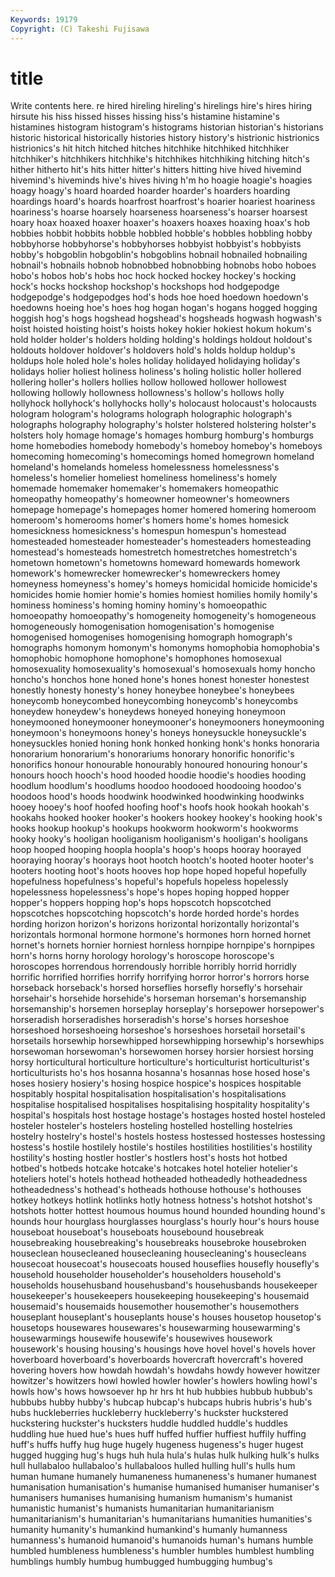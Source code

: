 ```yaml
---
Keywords: 19179 
Copyright: (C) Takeshi Fujisawa
---
```


# title

Write contents here.
re hired hireling hireling's hirelings hire's
hires hiring hirsute his hiss hissed hisses hissing hiss's histamine
histamine's histamines histogram histogram's histograms historian historian's historians historic historical
historically histories history history's histrionic histrionics histrionics's hit hitch hitched
hitches hitchhike hitchhiked hitchhiker hitchhiker's hitchhikers hitchhike's hitchhikes hitchhiking hitching
hitch's hither hitherto hit's hits hitter hitter's hitters hitting hive
hived hivemind hivemind's hiveminds hive's hives hiving h'm ho hoagie
hoagie's hoagies hoagy hoagy's hoard hoarded hoarder hoarder's hoarders hoarding
hoardings hoard's hoards hoarfrost hoarfrost's hoarier hoariest hoariness hoariness's hoarse
hoarsely hoarseness hoarseness's hoarser hoarsest hoary hoax hoaxed hoaxer hoaxer's
hoaxers hoaxes hoaxing hoax's hob hobbies hobbit hobbits hobble hobbled
hobble's hobbles hobbling hobby hobbyhorse hobbyhorse's hobbyhorses hobbyist hobbyist's hobbyists
hobby's hobgoblin hobgoblin's hobgoblins hobnail hobnailed hobnailing hobnail's hobnails hobnob
hobnobbed hobnobbing hobnobs hobo hoboes hobo's hobos hob's hobs hoc
hock hocked hockey hockey's hocking hock's hocks hockshop hockshop's hockshops
hod hodgepodge hodgepodge's hodgepodges hod's hods hoe hoed hoedown hoedown's
hoedowns hoeing hoe's hoes hog hogan hogan's hogans hogged hogging
hoggish hog's hogs hogshead hogshead's hogsheads hogwash hogwash's hoist hoisted
hoisting hoist's hoists hokey hokier hokiest hokum hokum's hold holder
holder's holders holding holding's holdings holdout holdout's holdouts holdover holdover's
holdovers hold's holds holdup holdup's holdups hole holed hole's holes
holiday holidayed holidaying holiday's holidays holier holiest holiness holiness's holing
holistic holler hollered hollering holler's hollers hollies hollow hollowed hollower
hollowest hollowing hollowly hollowness hollowness's hollow's hollows holly hollyhock hollyhock's
hollyhocks holly's holocaust holocaust's holocausts hologram hologram's holograms holograph holographic
holograph's holographs holography holography's holster holstered holstering holster's holsters holy
homage homage's homages homburg homburg's homburgs home homebodies homebody homebody's
homeboy homeboy's homeboys homecoming homecoming's homecomings homed homegrown homeland homeland's
homelands homeless homelessness homelessness's homeless's homelier homeliest homeliness homeliness's homely
homemade homemaker homemaker's homemakers homeopathic homeopathy homeopathy's homeowner homeowner's homeowners
homepage homepage's homepages homer homered homering homeroom homeroom's homerooms homer's
homers home's homes homesick homesickness homesickness's homespun homespun's homestead homesteaded
homesteader homesteader's homesteaders homesteading homestead's homesteads homestretch homestretches homestretch's hometown
hometown's hometowns homeward homewards homework homework's homewrecker homewrecker's homewreckers homey
homeyness homeyness's homey's homeys homicidal homicide homicide's homicides homie homier
homie's homies homiest homilies homily homily's hominess hominess's homing hominy
hominy's homoeopathic homoeopathy homoeopathy's homogeneity homogeneity's homogeneous homogeneously homogenisation homogenisation's
homogenise homogenised homogenises homogenising homograph homograph's homographs homonym homonym's homonyms
homophobia homophobia's homophobic homophone homophone's homophones homosexual homosexuality homosexuality's homosexual's
homosexuals homy honcho honcho's honchos hone honed hone's hones honest
honester honestest honestly honesty honesty's honey honeybee honeybee's honeybees honeycomb
honeycombed honeycombing honeycomb's honeycombs honeydew honeydew's honeydews honeyed honeying honeymoon
honeymooned honeymooner honeymooner's honeymooners honeymooning honeymoon's honeymoons honey's honeys honeysuckle
honeysuckle's honeysuckles honied honing honk honked honking honk's honks honoraria
honorarium honorarium's honorariums honorary honorific honorific's honorifics honour honourable honourably
honoured honouring honour's honours hooch hooch's hood hooded hoodie hoodie's
hoodies hooding hoodlum hoodlum's hoodlums hoodoo hoodooed hoodooing hoodoo's hoodoos
hood's hoods hoodwink hoodwinked hoodwinking hoodwinks hooey hooey's hoof hoofed
hoofing hoof's hoofs hook hookah hookah's hookahs hooked hooker hooker's
hookers hookey hookey's hooking hook's hooks hookup hookup's hookups hookworm
hookworm's hookworms hooky hooky's hooligan hooliganism hooliganism's hooligan's hooligans hoop
hooped hooping hoopla hoopla's hoop's hoops hooray hoorayed hooraying hooray's
hoorays hoot hootch hootch's hooted hooter hooter's hooters hooting hoot's
hoots hooves hop hope hoped hopeful hopefully hopefulness hopefulness's hopeful's
hopefuls hopeless hopelessly hopelessness hopelessness's hope's hopes hoping hopped hopper
hopper's hoppers hopping hop's hops hopscotch hopscotched hopscotches hopscotching hopscotch's
horde horded horde's hordes hording horizon horizon's horizons horizontal horizontally
horizontal's horizontals hormonal hormone hormone's hormones horn horned hornet hornet's
hornets hornier horniest hornless hornpipe hornpipe's hornpipes horn's horns horny
horology horology's horoscope horoscope's horoscopes horrendous horrendously horrible horribly horrid
horridly horrific horrified horrifies horrify horrifying horror horror's horrors horse
horseback horseback's horsed horseflies horsefly horsefly's horsehair horsehair's horsehide horsehide's
horseman horseman's horsemanship horsemanship's horsemen horseplay horseplay's horsepower horsepower's horseradish
horseradishes horseradish's horse's horses horseshoe horseshoed horseshoeing horseshoe's horseshoes horsetail
horsetail's horsetails horsewhip horsewhipped horsewhipping horsewhip's horsewhips horsewoman horsewoman's horsewomen
horsey horsier horsiest horsing horsy horticultural horticulture horticulture's horticulturist horticulturist's
horticulturists ho's hos hosanna hosanna's hosannas hose hosed hose's hoses
hosiery hosiery's hosing hospice hospice's hospices hospitable hospitably hospital hospitalisation
hospitalisation's hospitalisations hospitalise hospitalised hospitalises hospitalising hospitality hospitality's hospital's hospitals
host hostage hostage's hostages hosted hostel hosteled hosteler hosteler's hostelers
hosteling hostelled hostelling hostelries hostelry hostelry's hostel's hostels hostess hostessed
hostesses hostessing hostess's hostile hostilely hostile's hostiles hostilities hostilities's hostility
hostility's hosting hostler hostler's hostlers host's hosts hot hotbed hotbed's
hotbeds hotcake hotcake's hotcakes hotel hotelier hotelier's hoteliers hotel's hotels
hothead hotheaded hotheadedly hotheadedness hotheadedness's hothead's hotheads hothouse hothouse's hothouses
hotkey hotkeys hotlink hotlinks hotly hotness hotness's hotshot hotshot's hotshots
hotter hottest houmous houmus hound hounded hounding hound's hounds hour
hourglass hourglasses hourglass's hourly hour's hours house houseboat houseboat's houseboats
housebound housebreak housebreaking housebreaking's housebreaks housebroke housebroken houseclean housecleaned housecleaning
housecleaning's housecleans housecoat housecoat's housecoats housed houseflies housefly housefly's household
householder householder's householders household's households househusband househusband's househusbands housekeeper housekeeper's
housekeepers housekeeping housekeeping's housemaid housemaid's housemaids housemother housemother's housemothers houseplant
houseplant's houseplants house's houses housetop housetop's housetops housewares housewares's housewarming
housewarming's housewarmings housewife housewife's housewives housework housework's housing housing's housings
hove hovel hovel's hovels hover hoverboard hoverboard's hoverboards hovercraft hovercraft's
hovered hovering hovers how howdah howdah's howdahs howdy however howitzer
howitzer's howitzers howl howled howler howler's howlers howling howl's howls
how's hows howsoever hp hr hrs ht hub hubbies hubbub
hubbub's hubbubs hubby hubby's hubcap hubcap's hubcaps hubris hubris's hub's
hubs huckleberries huckleberry huckleberry's huckster huckstered huckstering huckster's hucksters huddle
huddled huddle's huddles huddling hue hued hue's hues huff huffed
huffier huffiest huffily huffing huff's huffs huffy hug huge hugely
hugeness hugeness's huger hugest hugged hugging hug's hugs huh hula
hula's hulas hulk hulking hulk's hulks hull hullabaloo hullabaloo's hullabaloos
hulled hulling hull's hulls hum human humane humanely humaneness humaneness's
humaner humanest humanisation humanisation's humanise humanised humaniser humaniser's humanisers humanises
humanising humanism humanism's humanist humanistic humanist's humanists humanitarian humanitarianism humanitarianism's
humanitarian's humanitarians humanities humanities's humanity humanity's humankind humankind's humanly humanness
humanness's humanoid humanoid's humanoids human's humans humble humbled humbleness humbleness's
humbler humbles humblest humbling humblings humbly humbug humbugged humbugging humbug's

